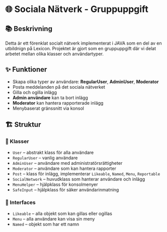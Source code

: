 # 🌐 Sociala Nätverk - Gruppuppgift

## 📚 Beskrivning 
Detta är ett förenklat socialt nätverk implementerat i JAVA som en del av en utbildnign på Lexicon. 
Projektet är gjort som en gruppuppgift där vi delat arbetet mellan olika klasser och användartyper.

## ✨ Funktioner
- Skapa olika typer av användare: **RegularUser**, **AdminUser**, **Moderator**
- Posta meddelanden på det sociala nätverket
- Gilla och ogilla inlägg
- **Admin användare** kan ta bort inlägg
- **Moderator** kan hantera rapporterade inlägg
- Menybaserat gränssnitt via konsol

## 🏗️ Struktur
### 🧱 Klasser
- `User` – abstrakt klass för alla användare
- `RegularUser` – vanlig användare
- `AdminUser` – användare med administratörsrättigheter
- `Moderator` – användare som kan hantera rapporter
- `Post` – klass för inlägg, implementerar `Likeable`, `Named`, `Menu`, `Reportable`
- `SocialNetwork` – huvudklass som hanterar användare och inlägg
- `MenuHelper` – hjälpklass för konsolmenyer
- `SafeInput` – hjälpklass för säker användarinmatning

### 🧩 Interfaces
- `Likeable` – alla objekt som kan gillas eller ogillas
- `Menu` – alla användare kan visa sin meny
- `Named` – objekt som har ett namn
